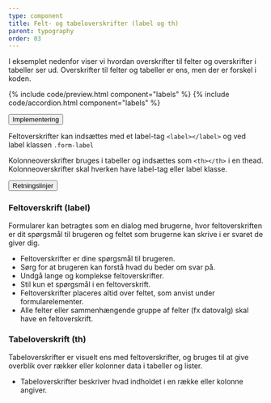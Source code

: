 ```yaml
---
type: component
title: Felt- og tabeloverskrifter (label og th)
parent: typography
order: 03
---
```

<p class="font-lead">I eksemplet nedenfor viser vi hvordan overskrifter til felter og overskrifter i tabeller ser ud. Overskrifter til felter og tabeller er ens, men der er forskel i koden.</p>

{% include code/preview.html component="labels" %}
{% include code/accordion.html component="labels" %}

<div class="accordion-bordered">
  <button class="button-unstyled accordion-button"
      aria-expanded="false" aria-controls="labels-docs-tech">
    Implementering
  </button>
  <div id="labels-docs-tech" aria-hidden="true" class="accordion-content">
    <p>Feltoverskrifter kan indsættes med et label-tag <code>&lt;label&gt;&lt;/label&gt;</code> og ved label klassen <code>.form-label</code></p>
    <p>Kolonneoverskrifter bruges i tabeller og indsættes som <code>&lt;th&gt;&lt;/th&gt;</code> i en thead. Kolonneoverskrifter skal hverken have label-tag eller label klasse.</p>
  </div>
</div>

<div class="accordion-bordered">
  <button class="button-unstyled accordion-button"
      aria-expanded="true" aria-controls="typolabels-docs">
    Retningslinjer
  </button>
  <div id="typolabels-docs" aria-hidden="false" class="accordion-content">
    <article>
      <section>
          <h3 class="h4">Feltoverskrift (label)</h3>
          <p>Formularer kan betragtes som en dialog med brugerne, hvor feltoverskriften er dit spørgsmål til brugeren og feltet som brugerne kan skrive i er svaret de giver dig.</p>              
          <ul>
            <li>Feltoverskrifter er dine spørgsmål til brugeren.</li>  
            <li>Sørg for at brugeren kan forstå hvad du beder om svar på.</li>
            <li>Undgå lange og komplekse feltoverskrifter.</li>
            <li>Stil kun et spørgsmål i en feltoverskrift.</li>
            <li>Feltoverskrifter placeres altid over feltet, som anvist under formularelementer.</li>
            <li>Alle felter eller sammenhængende gruppe af felter (fx datovalg) skal have en feltoverskrift.</li>
          </ul>
          <h3 class="h4">Tabeloverskrift (th)</h3>
          <p>Tabeloverskrifter er visuelt ens med feltoverskrifter, og bruges til at give overblik over rækker eller kolonner data i tabeller og lister.</p>
          <ul>
            <li>Tabeloverskrifter beskriver hvad indholdet i en række eller kolonne angiver.</li>  
          </ul>
      </section>
    </article>
  </div>
</div>